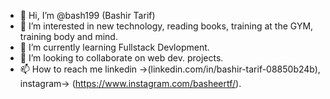 - 👋 Hi, I’m @bash199 (Bashir Tarif)
- 👀 I’m interested in new technology, reading books, training at the GYM, training body and mind.
- 🌱 I’m currently learning Fullstack Devlopment.
- 💞️ I’m looking to collaborate on web dev. projects.
- 📫 How to reach me linkedin ->(linkedin.com/in/bashir-tarif-08850b24b), instagram-> (https://www.instagram.com/basheertf/).

<!---
bash199/bash199 is a ✨ special ✨ repository because its `README.md` (this file) appears on your GitHub profile.
You can click the Preview link to take a look at your changes.
--->
